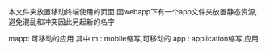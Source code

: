 本文件夹放置移动终端使用的页面
因webapp下有一个app文件夹放置静态资源,避免混乱和冲突因此另起新的名字

mapp: 可移动的应用
       其中
       m   : mobile缩写,可移动的
       app : application缩写,应用